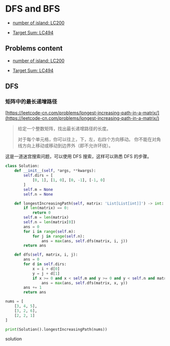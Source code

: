 # DFS and BFS

- [number of island: LC200](https://leetcode.com/problems/number-of-islands/)

- [Target Sum: LC494](https://leetcode.com/problems/target-sum/)

<!-- more -->

## Problems content

- [number of island: LC200](https://leetcode.com/problems/number-of-islands/)

- [Target Sum: LC494](https://leetcode.com/problems/target-sum/)

## DFS

### 矩阵中的最长递增路径

[https://leetcode-cn.com/problems/longest-increasing-path-in-a-matrix/](https://leetcode-cn.com/problems/longest-increasing-path-in-a-matrix/)

> 给定一个整数矩阵，找出最长递增路径的长度。
>
> 对于每个单元格，你可以往上，下，左，右四个方向移动。 你不能在对角线方向上移动或移动到边界外（即不允许环绕）。

这是一道迷宫搜索问题，可以使用 DFS 搜索，这样可以熟悉 DFS 的步骤。

```py
class Solution:
    def __init__(self, *args, **kwargs):
        self.dirs = [
            [0, 1], [1, 0], [0, -1], [-1, 0]
        ]
        self.m = None
        self.n = None

    def longestIncreasingPath(self, matrix: 'List[List[int]]') -> int:
        if len(matrix) == 0:
            return 0
        self.m = len(matrix)
        self.n = len(matrix[0])
        ans = 0
        for i in range(self.m):
            for j in range(self.n):
                ans = max(ans, self.dfs(matrix, i, j))
        return ans

    def dfs(self, matrix, i, j):
        ans = 0
        for d in self.dirs:
            x = i + d[0]
            y = j + d[1]
            if x >= 0 and x < self.m and y >= 0 and y < self.n and matrix[x][y] > matrix[i][j]:
                ans = max(ans, self.dfs(matrix, x, y))
        ans += 1
        return ans

nums = [
    [3, 4, 5],
    [3, 2, 6],
    [2, 2, 1]
]

print(Solution().longestIncreasingPath(nums))
```

solution